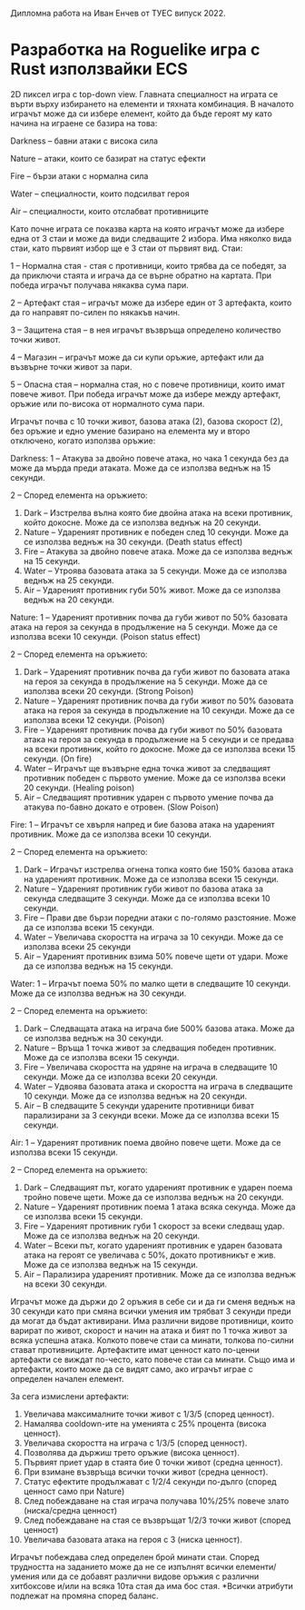 Дипломна работа на Иван Енчев от ТУЕС випуск 2022.

# Разработка на Roguelike игра с Rust използвайки ECS
2D пиксел игра с top-down view.
Главната специалност на играта се върти върху избирането на елементи и тяхната комбинация.
В началото играчът може да си избере елемент, който да бъде героят му като начина на играене се базира на това:

Darkness – бавни атаки с висока сила

Nature – атаки, които се базират на статус ефекти

Fire – бързи атаки с нормална сила

Water – специалности, които подсилват героя

Air – специалности, които отслабват противниците 

Като почне играта се показва карта на която играчът може да избере една от 3 стаи и може да види следващите 2 избора. Има няколко вида стаи, като първият избор ще е 3 стаи от първият вид.
Стаи:

1 – Нормална стая - стая с противници, които трябва да се победят, за да  приключи стаята и играча да се върне обратно на картата. При победа играчът получава някаква сума пари.

2 – Артефакт стая – играчът може да избере един от 3 артефакта, които да го направят по-силен по някакъв начин.

3 – Защитена стая – в нея играчът възвръща определено количество точки живот.

4 – Магазин – играчът може да си купи оръжие, артефакт или да възвърне точки живот за пари.

5 – Опасна стая – нормална стая, но с повече противници, които имат повече живот. При победа играчът може да избере между артефакт, оръжие или по-висока от нормалното сума пари.

Играчът почва с 10 точки живот, базова атака (2), базова скорост (2), без оръжие и едно умение базирано на елемента му и второ отключено, когато използва оръжие:

Darkness:
1 – Атакува за двойно повече атака, но чака 1 секунда без да може да мърда преди атаката. Може да се използва веднъж на 15 секунди.

2 – Според елемента на оръжието:
1) Dark – Изстрелва вълна която бие двойна атака на всеки противник, който докосне. Може да се използва веднъж на 20 секунди.
2) Nature – Удареният противник е победен след 10 секунди. Може да се използва веднъж на 30 секунди. (Death status effect)
3) Fire – Атакува за двойно повече атака. Може да се използва веднъж на 15 секунди.
4) Water – Утроява базовата атака за 5 секунди. Може да се използва веднъж на 25 секунди.
5) Air – Удареният противник губи 50% живот. Може да се използва веднъж на 20 секунди.

Nature:
1 – Удареният противник почва да губи живот по 50% базовата атака на героя за секунда в продължение на 5 секунди. Може да се използва всеки 10 секунди. (Poison status effect)

2 – Според елемента на оръжието:
1) Dark – Удареният противник почва да губи живот по базовата атака на героя за секунда в продължение на 5 секунди. Може да се използва всеки 20 секунди. (Strong Poison)
2) Nature – Удареният противник почва да губи живот по 50% базовата атака на героя за секунда в продължение на 10 секунди. Може да се използва всеки 12 секунди. (Poison)
3) Fire – Удареният противник почва да губи живот по 50% базовата атака на героя за секунда в продължение на 5 секунди и се предава на всеки противник, който го докосне. Може да се използва всеки 15 секунди.  (On fire)
4) Water – Играчът ще възвърне една точка живот за следващият противник победен с първото умение. Може да се използва всеки 20 секунди. (Healing poison)
5) Air – Следващият противник ударен с първото умение почва да атакува по-бавно докато е отровен. (Slow Poison)

Fire:
1 – Играчът се хвърля напред и бие базова атака на удареният противник. Може да се използва всеки 10 секунди.

2 – Според елемента на оръжието:
1) Dark – Играчът изстрелва огнена топка която бие 150% базова атака на удареният противник. Може да се използва всеки 15 секунди.
2) Nature – Удареният противник губи живот по базова атака за секунда следващите 3 секунди. Може да се използва всеки 10 секунди.
3) Fire – Прави две бързи поредни атаки с по-голямо разстояние. Може да се използва всеки 15 секунди. 
4) Water – Увеличава скоростта на играча за 10 секунди. Може да се използва всеки 25 секунди
5) Air – Удареният противник взима 50% повече щети от удари. Може да се използва веднъж на 15 секунди. 

Water:
1 – Играчът поема 50% по малко щети в следващите 10 секунди. Може да се използва веднъж на 30 секунди.

2 – Според елемента на оръжието:
1) Dark – Следващата атака на играча бие 500% базова атака. Може да се използва веднъж на 30 секунди.
2) Nature – Връща 1 точка живот за следващия победен противник. Може да се използва всеки 15 секунди.
3) Fire – Увеличава скоростта на удряне на играча в следващите 10 секунди. Може да се използва всеки 20 секунди.
4) Water – Удвоява базовата атака и скоростта на играча в следващите 10 секунди. Може да се използва веднъж на 20 секунди.
5) Air – В следващите 5 секунди ударените противници биват парализирани за 3 секунди всеки. Може да се използва всеки 15 секунди. 

Air:
1 – Удареният противник поема двойно повече щети. Може да се използва всеки 15 секунди.

2 – Според елемента на оръжието:
1) Dark – Следващият път, когато удареният противник е ударен поема тройно повече щети. Може да се използва веднъж на 20 секунди.
2) Nature – Удареният противник поема 1 атака всяка секунда. Може да се използва всеки 15 секунди.
3) Fire – Удареният противник губи 1 скорост за всеки следващ удар. Може да се използва веднъж на 20 секунди.
4) Water – Всеки път, когато удареният противник е ударен базовата атака на героят се увеличава с 50%, докато противникът е жив. Може да се използва веднъж на 15 секунди.
5) Air – Парализира удареният противник. Може да се използва веднъж на всеки 30 секунди.

Играчът може да държи до 2 оръжия в себе си и да ги сменя веднъж на 30 секунди като при смяна всички умения им трябват 3 секунди преди да могат да бъдат активирани.
Има различни видове противници, които варират по живот, скорост и начин на атака и бият по 1 точка живот за всяка успешна атака. Колкото повече стаи са минати, толкова по-силни стават противниците.
Артефактите имат ценност като по-ценни артефакти се виждат по-често, като повече стаи са минати. Също има и артефакти, които може да се видят само, ако играчът играе с определен начален елемент.

За сега измислени артефакти:

1. Увеличава максималните точки живот с 1/3/5 (според ценност).
2. Намалява cooldown-ите на уменията с 25% процента (висока ценност).
3. Увеличава скоростта на играча с 1/3/5 (според ценност).
4. Позволява да държиш трето оръжие (висока ценност).
5.  Първият приет удар в стаята бие 0 точки живот (средна ценност).
6. При взимане възвръща всички точки живот (средна ценност).
7. Статус ефектите продължават с 1/2/4 секунди по-дълго (според ценност само при Nature)
8. След побеждаване на стая играча получава 10%/25% повече злато (ниска/средна ценност)
9. След побеждаване на стая се възвръщат 1/2/3 точки живот (според ценност)
10. Увеличава базовата атака на героя с 3 (ниска ценност).

Играчът побеждава след определен брой минати стаи.
Според трудността на заданието може да не се изпълнят всички елементи/умения или да се добавят различни видове оръжия с различни хитбоксове и/или на всяка 10та стая да има бос стая.
*Всички атрибути подлежат на промяна според баланс.
